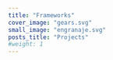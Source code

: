 ```yaml
---
title: "Frameworks"
cover_image: "gears.svg"
small_image: "engranaje.svg"
posts_title: "Projects"
#weight: 1
---
```

